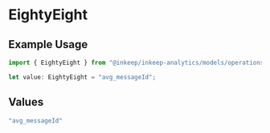 # EightyEight

## Example Usage

```typescript
import { EightyEight } from "@inkeep/inkeep-analytics/models/operations";

let value: EightyEight = "avg_messageId";
```

## Values

```typescript
"avg_messageId"
```